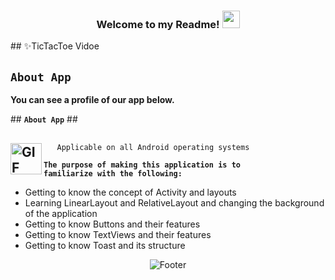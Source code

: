  <h3 align="center">
  
  Welcome to my Readme!
  <img src="https://media.giphy.com/media/hvRJCLFzcasrR4ia7z/giphy.gif" width="28">

</h3>
## ✨TicTacToe Vidoe


## <code><strong>About App</strong></code> ##


<p><strong>You can see a profile of our app below.</strong></p>
## <code><strong>About App</strong></code> ##

  
## <img align="left" alt="GIF" height="50px" src="https://www.toptimenet.com/images/setting.gif"/>
  
  
  
  <ul>
         
       Applicable on all Android operating systems
          
   </ul>

   <code><strong>The purpose of making this application is to familiarize with the following:</strong></code>


<ul>
    <li>
          Getting to know the concept of Activity and layouts
    </li>  
     <li>
          Learning LinearLayout and RelativeLayout and changing the background of the application
     </li>     
     <li>
           Getting to know Buttons and their features
     </li> 
     <li>
           Getting to know TextViews and their features
     </li>      
     <li>
           Getting to know Toast and its structure
     </li>      
</ul>

   <div align="center">
  <img src="https://readme-typing-svg.herokuapp.com?font=Dancing+Script&size=30&color=F38F02&center=true&vCenter=true&width=300&height=50&lines=Thanks+for+your+visit!;Have+a+nice+day!;" alt="Footer"></img>
  </div>
